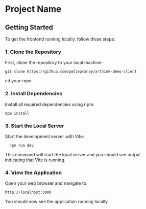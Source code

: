 # Project Name

## Getting Started

To get the frontend running locally, follow these steps:

### 1. Clone the Repository

First, clone the repository to your local machine:

 
    git clone https://github.com/patlepranay/arthink-demo-client
cd your-repo

### 2. Install Dependencies
Install all required dependencies using npm:


    npm install
### 3. Start the Local Server
  Start the development server with Vite:
        
      npm run dev
  This command will start the local server and you should see output indicating that Vite is running.

### 4. View the Application
Open your web browser and navigate to:

    http://localhost:3000

You should now see the application running locally.
